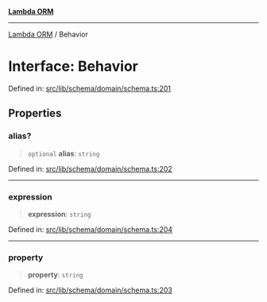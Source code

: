 [**Lambda ORM**](../README.md)

***

[Lambda ORM](../README.md) / Behavior

# Interface: Behavior

Defined in: [src/lib/schema/domain/schema.ts:201](https://github.com/lambda-orm/lambdaorm-base/blob/54d568062b637a6aed5442a048b140146d1f573b/src/lib/schema/domain/schema.ts#L201)

## Properties

### alias?

> `optional` **alias**: `string`

Defined in: [src/lib/schema/domain/schema.ts:202](https://github.com/lambda-orm/lambdaorm-base/blob/54d568062b637a6aed5442a048b140146d1f573b/src/lib/schema/domain/schema.ts#L202)

***

### expression

> **expression**: `string`

Defined in: [src/lib/schema/domain/schema.ts:204](https://github.com/lambda-orm/lambdaorm-base/blob/54d568062b637a6aed5442a048b140146d1f573b/src/lib/schema/domain/schema.ts#L204)

***

### property

> **property**: `string`

Defined in: [src/lib/schema/domain/schema.ts:203](https://github.com/lambda-orm/lambdaorm-base/blob/54d568062b637a6aed5442a048b140146d1f573b/src/lib/schema/domain/schema.ts#L203)
